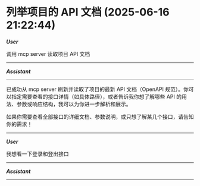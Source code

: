 <!-- Generated by SpecStory -->

# 列举项目的 API 文档 (2025-06-16 21:22:44)

_**User**_

调用 mcp server 读取项目 API 文档

---

_**Assistant**_



---

已成功从 mcp server 刷新并读取了项目的最新 API 文档（OpenAPI 规范）。你可以指定需要查看的接口详情（如具体路径），或者告诉我你想了解哪些 API 的用法、参数或响应结构，我可以为你进一步解析和展示。

如果你需要查看全部接口的详细文档、参数说明，或只想了解某几个接口，请告知你的需求！

---

_**User**_

我想看一下登录和登出接口

---

_**Assistant**_



---

